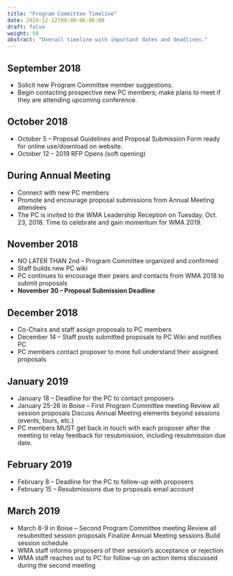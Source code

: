 ```yaml
---
title: "Program Committee Timeline"
date: 2018-12-12T09:40:06-06:00
draft: false
weight: 50
abstract: "Overall timeline with important dates and deadlines."
---
```


## September 2018

* Solicit new Program Committee member suggestions.
* Begin contacting prospective new PC members; make plans to meet if they are attending upcoming conference.

## October 2018

* October 5 – Proposal Guidelines and Proposal Submission Form ready for online use/download on website.
* October 12 – 2019 RFP Opens (soft opening)

## During Annual Meeting

* Connect with new PC members
* Promote and encourage proposal submissions from Annual Meeting attendees
* The PC is invited to the WMA Leadership Reception on Tuesday, Oct. 23, 2018. Time to celebrate and gain momentum for WMA 2019.

## November 2018

* NO LATER THAN 2nd – Program Committee organized and confirmed
* Staff builds new PC wiki
* PC continues to encourage their peers and contacts from WMA 2018 to submit proposals
* __November 30 – Proposal Submission Deadline__


## December 2018

* Co-Chairs and staff assign proposals to PC members
* December 14 – Staff posts submitted proposals to PC Wiki and notifies PC
* PC members contact proposer to more full understand their assigned proposals

## January 2019

* January 18 – Deadline for the PC to contact proposers
* January 25-26 in Boise – First Program Committee meeting
    Review all session proposals
    Discuss Annual Meeting elements beyond sessions (events, tours, etc.)
* PC members MUST get back in touch with each proposer after the meeting to relay feedback for resubmission, including resubmission due date.

## February 2019

* February 8 – Deadline for the PC to follow-up with proposers
* February 15 – Resubmissions due to proposals email account

## March 2019

* March 8-9 in Boise – Second Program Committee meeting
    Review all resubmitted session proposals
    Finalize Annual Meeting sessions
    Build session schedule
* WMA staff informs proposers of their session’s acceptance or rejection
* WMA staff reaches out to PC for follow-up on action items discussed during the second meeting
